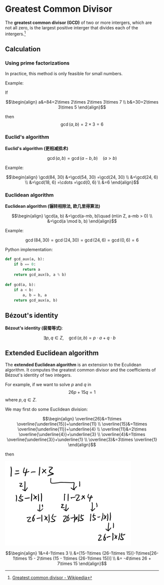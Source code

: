 # Greatest Common Divisor
The **greatest common divisor (GCD)** of two or more intergers, which are not all zero, is the largest positive interger that divides each of the intergers.[^wiki]

## Calculation
### Using prime factorizations
In practice, this method is only feasible for small numbers.

Example:

If

$$\begin{align}
a&=84=2\times 2\times 2\times 3\times 7 \\
b&=30=2\times 3\times 5
\end{align}$$

then
$$\gcd(a, b)=2\times 3=6$$

### Euclid's algorithm
**Euclid's algorithm (更相减损术)**

$$\gcd(a, b)=\gcd(a-b, b)\quad (a > b)$$

Example:

$$\begin{align}
\gcd(84, 30)
&=\gcd(54, 30)
=\gcd(24, 30) \\
&=\gcd(24, 6) \\
&=\gcd(18, 6)
=\cdots
=\gcd(0, 6) \\
&=6
\end{align}$$


### Euclidean algorithm
**Euclidean algorithm (辗转相除法, 欧几里得算法)**

$$\begin{align}
\gcd(a, b)
&=\gcd(a-mb, b)\quad (m\in Z, a-mb > 0) \\
&=\gcd(a \mod b, b)
\end{align}$$

Example:

$$\gcd(84, 30)
=\gcd(24, 30)
=\gcd(24, 6)
=\gcd(0, 6)
=6$$

Python implementation:
```python
def gcd_aux(a, b):
    if b == 0:
        return a
    return gcd_aux(b, a % b)

def gcd(a, b):
    if a < b:
        a, b = b, a
    return gcd_aux(a, b)
```

## Bézout's identity
**Bézout's identity (裴蜀等式)**:

$$\exists p,q\in Z,\quad\gcd(a,b)=p\cdot a + q\cdot b \quad$$

## Extended Euclidean algorithm
The **extended Euclidean algorithm** is an extension to the Eculidean algorithm. It computes the greatest common divisor and the coefficients of Bézout's identity of two integers.

For example, if we want to solve $p$ and $q$ in
$$26p+15q=1$$
where $p,q\in Z$.

We may first do some Euclidean division:

$$\begin{align}
\overline{26}&=1\times \overline{\underline{15}}+\underline{11} \\
\overline{15}&=1\times \overline{\underline{11}}+\underline{4} \\
\overline{11}&=2\times \overline{\underline{4}}+\underline{3} \\
\overline{4}&=1\times \overline{\underline{3}}+\underline{1} \\
\overline{3}&=3\times \overline{1}
\end{align}$$

then

![](images/Extended.png)

$$\begin{align}
1&=4-1\times 3 \\
&=[15-1\times (26-1\times 15)]-1\times[26-1\times 15 - 2\times (15 - 1\times (26-1\times 15))] \\
&= -4\times 26 + 7\times 15
\end{align}$$


[^wiki]: [Greatest common divisor - Wikipedia](https://en.wikipedia.org/wiki/Greatest_common_divisor#Calculation)